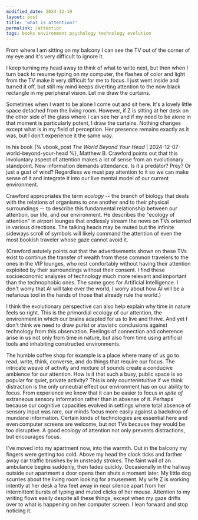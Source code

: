 ```yaml
---
modified_date: 2024-12-19
layout: post
title: 'what is attention?'
permalink: /attention
tags: books environment psychology technology evolution
---
```


From where I am sitting on my balcony I can see the TV out of the corner of my eye and it's very difficult to ignore it.
<!--more-->
I keep turning my head away to think of what to write next, but then when I turn back to resume typing on my computer, the flashes of color and light from the TV make it very difficult for me to focus.
I just went inside and turned it off, but still my mind keeps diverting attention to the now black rectangle in my peripheral vision.
Let me draw the curtains.

Sometimes when I want to be alone I come out and sit here.
It's a lovely little space detached from the living room.
However, if Z is sitting at her desk on the other side of the glass where I can see her and if my need to be alone in that moment is particularly potent, I draw the curtains.
Nothing changes except what is in my field of perception.
Her presence remains exactly as it was, but I don't experience it the same way.

In his book {% vbook_post _The World Beyond Your Head_ | 2024-12-07-world-beyond-your-head %}, Matthew B. Crawford points out that this involuntary aspect of attention makes a lot of sense from an evolutionary standpoint.
New information demands attendance.
Is it a predator?
Prey?
Or just a gust of wind?
Regardless we must pay attention to it so we can make sense of it and integrate it into our live mental model of our current environment.

Crawford appropriates the term _ecology_ -- the branch of biology that deals with the relations of organisms to one another and to their physical surroundings -- to describe this fundamental relationship between our attention, our life, and our environment.
He describes the "ecology of attention" in airport lounges that endlessly stream the news on TVs oriented in various directions.
The talking heads may be muted but the infinite sideways scroll of symbols will likely command the attention of even the most bookish traveler whose gaze cannot avoid it.

(Crawford astutely points out that the advertisements shown on these TVs exist to continue the transfer of wealth from these common travelers to the ones in the VIP lounges, who rest comfortably without having their attention exploited by their surroundings without their consent.
I find these socioeconomic analyses of technology much more relevant and important than the technophobic ones.
The same goes for Artificial Intelligence.
I don't worry that AI will take over the world, I worry about how AI will be a nefarious tool in the hands of those that already rule the world.)

I think the evolutionary perspective can also help explain why time in nature feels so right.
This is the primordial ecology of our attention, the environment in which our brains adapted for us to live and thrive.
And yet I don't think we need to draw purist or atavistic conclusions against technology from this observation.
Feelings of connection and coherence arise in us not only from time in nature, but also from time using artificial tools and inhabiting constructed environments.

The humble coffee shop for example is a place where many of us go to read, write, think, converse, and do things that require our focus.
The intricate weave of activity and mixture of sounds create a conducive ambience for our attention.
How is it that such a busy, public space is so popular for quiet, private activity?
This is only counterintuitive if we think distraction is the only unneutral effect our environment has on our ability to focus.
From experience we know that it can be easier to focus _in spite of_  extraneous sensory information rather than in absense of it.
Perhaps because our cognitive capacities evolved in settings where total absence of sensory input was rare, our minds focus more easily against a backdrop of mundane information.
Certain kinds of technologies are essential here and even computer screens are welcome, but not TVs because they would be too disruptive.
A good ecology of attention not only prevents distractions, but encourages focus.

I've moved into my apartment now, into the warmth.
Out in the balcony my fingers were getting too cold.
Above my head the clock ticks and farther away car traffic brushes by in unsteady strokes.
The faint wail of an ambulance begins suddenly, then fades quickly.
Occasionally in the hallway outside our apartment a door opens then shuts a moment later.
My little dog scurries about the living room looking for amusement.
My wife Z is working intently at her desk a few feet away in near silence apart from her intermittent bursts of typing and muted clicks of her mouse.
Attention to my writing flows easily despite all these things, except when my gaze drifts over to what is happening on her computer screen.
I lean forward and stop noticing it.
